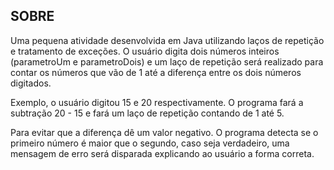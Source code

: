 ## SOBRE

Uma pequena atividade desenvolvida em Java utilizando laços de repetição e tratamento de exceções.
O usuário digita dois números inteiros (parametroUm e parametroDois) e um laço de repetição será realizado para contar os números que vão de 1 até a diferença entre os dois números digitados.

Exemplo, o usuário digitou 15 e 20 respectivamente.
O programa fará a subtração 20 - 15 e fará um laço de repetição contando de 1 até 5.

Para evitar que a diferença dê um valor negativo. O programa detecta se o primeiro número é maior que o segundo, caso seja verdadeiro, uma mensagem de erro será disparada explicando ao usuário a forma correta.